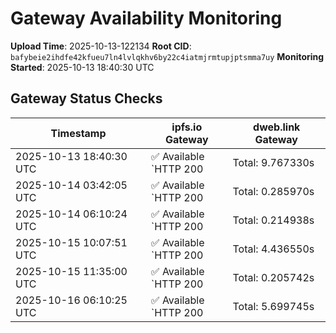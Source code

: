 # Gateway Availability Monitoring

**Upload Time**: 2025-10-13-122134
**Root CID**: `bafybeie2ihdfe42kfueu7ln4lvlqkhv6by22c4iatmjrmtupjptsmma7uy`
**Monitoring Started**: 2025-10-13 18:40:30 UTC

## Gateway Status Checks

| Timestamp | ipfs.io Gateway | dweb.link Gateway |
|-----------|-----------------|-------------------|
| 2025-10-13 18:40:30 UTC | ✅ Available<br>`HTTP 200 | Total: 9.767330s | DNS: 0.166412s | Connect: 0.184046s | Transfer: 9.766876s | Size: 50098 bytes` | ✅ Available<br>`HTTP 200 | Total: 2.077412s | DNS: 0.076485s | Connect: 0.094709s | Transfer: 2.076703s | Size: 50098 bytes` |
| 2025-10-14 03:42:05 UTC | ✅ Available<br>`HTTP 200 | Total: 0.285970s | DNS: 0.174854s | Connect: 0.192463s | Transfer: 0.285139s | Size: 50098 bytes` | ✅ Available<br>`HTTP 200 | Total: 0.179215s | DNS: 0.075984s | Connect: 0.093348s | Transfer: 0.178400s | Size: 50098 bytes` |
| 2025-10-14 06:10:24 UTC | ✅ Available<br>`HTTP 200 | Total: 0.214938s | DNS: 0.136586s | Connect: 0.145417s | Transfer: 0.214591s | Size: 50098 bytes` | ✅ Available<br>`HTTP 200 | Total: 2.900065s | DNS: 0.060684s | Connect: 0.069390s | Transfer: 2.898681s | Size: 50098 bytes` |
| 2025-10-15 10:07:51 UTC | ✅ Available<br>`HTTP 200 | Total: 4.436550s | DNS: 0.129446s | Connect: 0.138002s | Transfer: 4.436225s | Size: 50098 bytes` | ✅ Available<br>`HTTP 200 | Total: 0.149121s | DNS: 0.041863s | Connect: 0.050517s | Transfer: 0.148649s | Size: 50098 bytes` |
| 2025-10-15 11:35:00 UTC | ✅ Available<br>`HTTP 200 | Total: 0.205742s | DNS: 0.132151s | Connect: 0.141140s | Transfer: 0.205223s | Size: 50098 bytes` | ✅ Available<br>`HTTP 200 | Total: 0.107360s | DNS: 0.035855s | Connect: 0.044722s | Transfer: 0.107097s | Size: 50098 bytes` |
| 2025-10-16 06:10:25 UTC | ✅ Available<br>`HTTP 200 | Total: 5.699745s | DNS: 0.171965s | Connect: 0.174650s | Transfer: 5.699335s | Size: 50098 bytes` | ✅ Available<br>`HTTP 200 | Total: 4.899576s | DNS: 0.033088s | Connect: 0.035692s | Transfer: 4.899299s | Size: 50098 bytes` |
